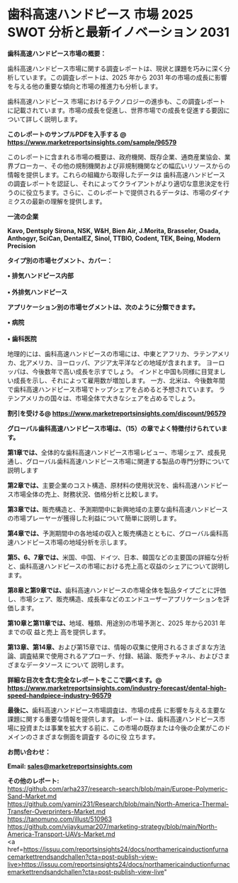 # 歯科高速ハンドピース 市場 2025 SWOT 分析と最新イノベーション 2031

<strong><b>歯科高速ハンドピース市場の概要：</b></strong>

歯科高速ハンドピース市場に関する調査レポートは、現状と課題を巧みに深く分析しています。この調査レポートは、2025 年から 2031 年の市場の成長に影響を与える他の重要な傾向と市場の推進力も分析します。

歯科高速ハンドピース 市場におけるテクノロジーの進歩も、この調査レポートに記載されています。市場の成長を促進し、世界市場での成長を促進する要因について詳しく説明します。

<strong>このレポートのサンプルPDFを入手する @ <a href=https://www.marketreportsinsights.com/sample/96579>https://www.marketreportsinsights.com/sample/96579</a></strong>

このレポートに含まれる市場の概要は、政府機関、既存企業、通商産業協会、業界ブローカー、その他の規制機関および非規制機関などの幅広いリソースからの情報を提供します。これらの組織から取得したデータは 歯科高速ハンドピース の調査レポートを認証し、それによってクライアントがより適切な意思決定を行うのに役立ちます。さらに、このレポートで提供されるデータは、市場のダイナミクスの最新の理解を提供します。

<strong>一流の企業</strong>

<strong><b>Kavo, Dentsply Sirona, NSK, W&H, Bien Air, J.Morita, Brasseler, Osada, Anthogyr, SciCan, DentalEZ, Sinol, TTBIO, Codent, TEK, Being, Modern Precision</b></strong>

<strong><b>タイプ別の市場セグメント、カバー：</b></strong>

<strong>• 排気ハンドピース内部<br><br>• 外排気ハンドピース</strong>

<strong><b>アプリケーション別の市場セグメントは、次のように分類できます。</b></strong>

<strong>• 病院<br><br>• 歯科医院</strong>

 地理的には、歯科高速ハンドピースの市場には、中東とアフリカ、ラテンアメリカ、北アメリカ、ヨーロッパ、アジア太平洋などの地域が含まれます。 ヨーロッパは、今後数年で高い成長を示すでしょう。 インドと中国も同様に目覚ましい成長を示し、それによって雇用数が増加します。 一方、北米は、今後数年間で歯科高速ハンドピース市場でトップシェアを占めると予想されています。 ラテンアメリカの国々は、市場全体で大きなシェアを占めるでしょう。

<strong>割引を受ける@ <a href=https://www.marketreportsinsights.com/discount/96579>https://www.marketreportsinsights.com/discount/96579</a></strong>

<strong><b>グローバル歯科高速ハンドピース市場は、（15）の章でよく特徴付けられています。</b></strong>

<strong><b>第</b></strong><strong><b>1章では、</b></strong>全体的な歯科高速ハンドピース市場レビュー、市場シェア、成長見通し、グローバル歯科高速ハンドピース市場に関連する製品の専門分野について説明します

<strong><b>第2章では、</b></strong>主要企業のコスト構造、原材料の使用状況を、歯科高速ハンドピース市場全体の売上、財務状況、価格分析と比較します。

<strong><b>第3章では、</b></strong>販売構造と、予測期間中に新興地域の主要な歯科高速ハンドピースの市場プレーヤーが獲得した利益について簡単に説明します。

<strong><b>第4章では、</b></strong>予測期間中の各地域の収入と販売構造とともに、グローバル歯科高速ハンドピース市場の地域分析を示します。

<strong><b>第5、6、7章では、</b></strong>米国、中国、ドイツ、日本、韓国などの主要国の詳細な分析と、歯科高速ハンドピースの市場における売上高と収益のシェアについて説明します。

<strong><b>第8章と第9章では、</b></strong>歯科高速ハンドピースの市場全体を製品タイプごとに評価し、市場シェア、販売構造、成長率などのエンドユーザーアプリケーションを評価します。

<strong><b>第10章と第11章では、</b></strong>地域、種類、用途別の市場予測と、2025 年から2031 年までの収 益と売上 高を提供します。

<strong><b>第13章、第14章、</b></strong>および第15章では、情報の収集に使用されるさまざまな方法論、調査結果で使用されるアプローチ、付録、結論、販売チャネル、およびさまざまなデータソース について 説明します。

<strong>詳細な目次を含む完全なレポートをここで調べます。@ <a href=https://www.marketreportsinsights.com/industry-forecast/dental-high-speed-handpiece-industry-96579>https://www.marketreportsinsights.com/industry-forecast/dental-high-speed-handpiece-industry-96579</a></strong>

<strong><b>最後に、</b></strong>歯科高速ハンドピース市場調査は、市場の成長 に影響を</a>与える主要な課題に関する重要な情報を提供します。 レポートは、歯科高速ハンドピース市場に投資または事業を拡大する前に、この市場の既存または今後の企業がこのドメインのさまざまな側面を調査す るのに役 立ちます。

<strong><b>お問い合わせ：</b></strong>

<strong>Email: </strong><a href=mailto:sales@marketreportsinsights.com><strong>sales@marketreportsinsights.com</strong></a>

<strong>その他のレポート:</strong>
<br>
<a href=https://github.com/arha237/research-search/blob/main/Europe-Polymeric-Sand-Market.md>https://github.com/arha237/research-search/blob/main/Europe-Polymeric-Sand-Market.md</a>
<br>
<a href=https://github.com/yamini231/Research/blob/main/North-America-Thermal-Transfer-Overprinters-Market.md>https://github.com/yamini231/Research/blob/main/North-America-Thermal-Transfer-Overprinters-Market.md</a>
<br>
<a href=https://tanomuno.com/illust/510963>https://tanomuno.com/illust/510963</a>
<br>
<a href=https://github.com/vijaykumar207/marketing-strategy/blob/main/North-America-Transport-UAVs-Market.md>https://github.com/vijaykumar207/marketing-strategy/blob/main/North-America-Transport-UAVs-Market.md</a>
<br>
<a href=https://issuu.com/reportsinsights24/docs/northamericainductionfurnacemarkettrendsandchallen?cta=post-publish-view-live>https://issuu.com/reportsinsights24/docs/northamericainductionfurnacemarkettrendsandchallen?cta=post-publish-view-live</a>"
